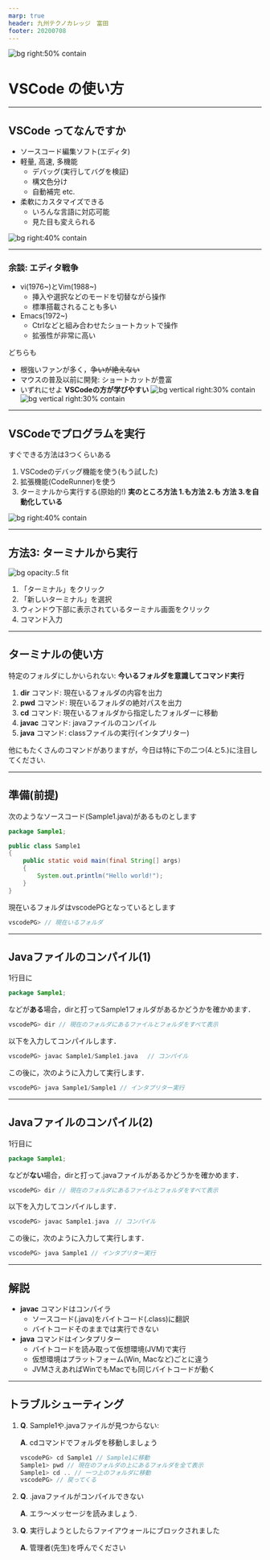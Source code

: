 ```yaml
---
marp: true
header: 九州テクノカレッジ　富田
footer: 20200708
---
```


![bg right:50% contain](media/character_program_smart.png)

VSCode の使い方
===


---

## VSCode ってなんですか

* ソースコード編集ソフト(エディタ)
* 軽量, 高速, 多機能
    * デバッグ(実行してバグを検証)
    * 構文色分け
    * 自動補完 etc.
* 柔軟にカスタマイズできる
    * いろんな言語に対応可能
    * 見た目も変えられる

![bg right:40% contain](media/computer_programming_woman.png)

---
### 余談: エディタ戦争
* vi(1976~)とVim(1988~)
    * 挿入や選択などのモードを切替ながら操作
    * 標準搭載されることも多い
* Emacs(1972~)
    * Ctrlなどと組み合わせたショートカットで操作
    * 拡張性が非常に高い

どちらも
* 根強いファンが多く，~~争いが絶えない~~
* マウスの普及以前に開発: ショートカットが豊富
* いずれにせよ **VSCodeの方が学びやすい**
![bg vertical right:30% contain](media/Icon-Vim.svg)
![bg vertical right:30% contain](media/Antu_emacs.svg)

---

## VSCodeでプログラムを実行
すぐできる方法は3つくらいある
1) VSCodeのデバッグ機能を使う(もう試した)
1) 拡張機能(CodeRunner)を使う
1) ターミナルから実行する(原始的!)
**実のところ方法 1.も方法 2.も
方法 3.を自動化している**

![bg right:40% contain](media/character_program_fast.png)

---

## 方法3: ターミナルから実行
![bg opacity:.5 fit](media/java.PNG)

1) 「ターミナル」をクリック
1) 「新しいターミナル」を選択
1) ウィンドウ下部に表示されているターミナル画面をクリック
1) コマンド入力


---

## ターミナルの使い方

特定のフォルダにしかいられない: __今いるフォルダを意識してコマンド実行__

1) **dir** コマンド: 現在いるフォルダの内容を出力
1) **pwd** コマンド: 現在いるフォルダの絶対パスを出力
1) **cd** コマンド: 現在いるフォルダから指定したフォルダーに移動
1) **javac** コマンド: javaファイルのコンパイル
1) **java** コマンド: classファイルの実行(インタプリター)

他にもたくさんのコマンドがありますが，今日は特に下の二つ(4.と5.)に注目してください.

---
## 準備(前提)

次のようなソースコード(Sample1.java)があるものとします

```Java
package Sample1; 

public class Sample1
{
    public static void main(final String[] args)
    {
        System.out.println("Hello world!");
    }
}

```
現在いるフォルダはvscodePGとなっているとします
```C
vscodePG> // 現在いるフォルダ
```

---

## Javaファイルのコンパイル(1)

1行目に
```Java
package Sample1;
```
などが**ある**場合，dirと打ってSample1フォルダがあるかどうかを確かめます．
``` C
vscodePG> dir // 現在のフォルダにあるファイルとフォルダをすべて表示
```
以下を入力してコンパイルします．
```C
vscodePG> javac Sample1/Sample1.java　 // コンパイル
```
この後に，次のように入力して実行します．
```C
vscodePG> java Sample1/Sample1 // インタプリター実行
```

---

## Javaファイルのコンパイル(2)

1行目に
```Java
package Sample1;
```
などが**ない**場合，dirと打って.javaファイルがあるかどうかを確かめます．
``` C
vscodePG> dir // 現在のフォルダにあるファイルとフォルダをすべて表示
``` 
以下を入力してコンパイルします．
```C
vscodePG> javac Sample1.java　// コンパイル
```
この後に，次のように入力して実行します．
```C
vscodePG> java Sample1 // インタプリター実行
```

---
## 解説

* **javac** コマンドはコンパイラ
    * ソースコード(.java)をバイトコード(.class)に翻訳
    * バイトコードそのままでは実行できない
* **java** コマンドはインタプリター
    * バイトコードを読み取って仮想環境(JVM)で実行
    * 仮想環境はプラットフォーム(Win, Macなど)ごとに違う
    * JVMさえあればWinでもMacでも同じバイトコードが動く

---

## トラブルシューティング

1) **Q**. Sample1や.javaファイルが見つからない:

    **A**. cdコマンドでフォルダを移動しましょう

    ```C
    vscodePG> cd Sample1 // Sample1に移動
    Sample1> pwd // 現在のフォルダの上にあるフォルダを全て表示
    Sample1> cd .. // 一つ上のフォルダに移動
    vscodePG> // 戻ってくる
    ```

1) **Q**. .javaファイルがコンパイルできない

   **A**. エラ〜メッセージを読みましょう.

1) **Q**. 実行しようとしたらファイアウォールにブロックされました

   **A**. 管理者(先生)を呼んでください

